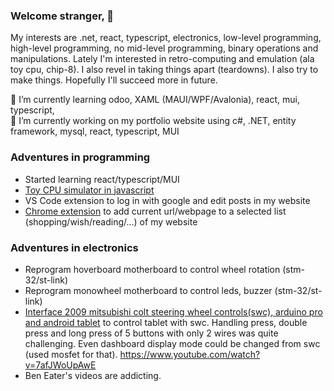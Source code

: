 ### Welcome stranger, 👋

My interests are .net, react, typescript, electronics, low-level programming, high-level programming, no mid-level programming, binary operations and manipulations.
Lately I'm interested in retro-computing and emulation (ala toy cpu, chip-8).
I also revel in taking things apart (teardowns).
I also try to make things. Hopefully I'll succeed more in future.

🌱 I’m currently learning odoo, XAML (MAUI/WPF/Avalonia), react, mui, typescript, <br/>
🔭 I’m currently working on my portfolio website using c#, .NET, entity framework, mysql, react, typescript, MUI

### Adventures in programming
* Started learning react/typescript/MUI
* [Toy CPU simulator in javascript](https://suresh-subedi.github.io/toy-cpu-emulator/)
* VS Code extension to log in with google and edit posts in my website
* [Chrome extension](https://sureshsubedi.wordpress.com/2024/01/06/chrome-extension-to-add-current-website-webpage-to-a-list-in-ssubedi-com/) to add current url/webpage to a selected list (shopping/wish/reading/...) of my website

### Adventures in electronics
* Reprogram hoverboard motherboard to control wheel rotation (stm-32/st-link)
* Reprogram monowheel motherboard to control leds, buzzer (stm-32/st-link)
* [Interface 2009 mitsubishi colt steering wheel controls(swc), arduino pro and android tablet](https://sureshsubedi.wordpress.com/2022/03/08/adding-steering-wheel-controls-to-mitsubishi-colt-and-imars-10-1-android-tablet/) to control tablet with swc. Handling  press, double press and long press of 5 buttons with only 2 wires was quite challenging. Even dashboard display mode could be changed from swc (used mosfet for that). https://www.youtube.com/watch?v=7afJWoUpAwE
* Ben Eater's videos are addicting.

  

<!--
**Suresh-Subedi/Suresh-Subedi** is a ✨ _special_ ✨ repository because its `README.md` (this file) appears on your GitHub profile.

Here are some ideas to get you started:

- 🔭 I’m currently working on ...
- 🌱 I’m currently learning ...
- 👯 I’m looking to collaborate on ...
- 🤔 I’m looking for help with ...
- 💬 Ask me about ...
- 📫 How to reach me: ...
- 😄 Pronouns: ...
- ⚡ Fun fact: ...
-->
